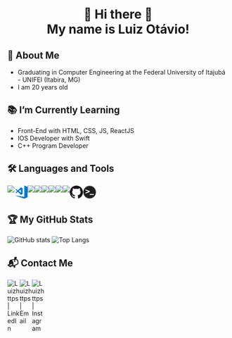 <!-- # **👋 Hi there 👋 <br> My name is Luiz Otávio!** -->
<h1 align="center"><strong> 👋 Hi there 👋 <br> My name is Luiz Otávio! </strong></h1>

## 📌 **About Me**
- Graduating in Computer Engineering at the Federal University of Itajubá - UNIFEI (Itabira, MG)
- I am 20 years old

## 📚 I’m Currently Learning
- Front-End with HTML, CSS, JS, ReactJS
- IOS Developer with Swift
- C++ Program Developer

## 🛠 **Languages and Tools**
<img align="left" height="30px" src="https://user-images.githubusercontent.com/69612875/98893930-6001a100-2482-11eb-80c4-9fd6b3579027.png"/>
<img align="left" height="30px" src="https://raw.githubusercontent.com/github/explore/80688e429a7d4ef2fca1e82350fe8e3517d3494d/topics/visual-studio-code/visual-studio-code.png"/>
<img align="left" height="30px" src="https://user-images.githubusercontent.com/69612875/99216294-17b0ee80-27b4-11eb-8f81-eb9fa1c7a6ae.png"/>
<img align="left" height="30px" src="https://user-images.githubusercontent.com/69612875/98977302-3b93dc00-24f7-11eb-8990-e28b1295d105.png"/>
<img align="left" height="30px" src="https://www.flaticon.com/svg/vstatic/svg/226/226777.svg?token=exp=1613021462~hmac=85ce26f8e8a0af37d6bcc482f81a38c1"/>
<img align="left" height="30px" src="https://www.flaticon.com/svg/vstatic/svg/136/136528.svg?token=exp=1613021377~hmac=8b6ba64faef73f3657c015613afbb351"/>
<img align="left" height="30px" src="https://www.flaticon.com/svg/vstatic/svg/136/136527.svg?token=exp=1613021411~hmac=e4b0841a39da4267e56108a0663fa055"/>
<img align="left" height="30px" src="https://www.flaticon.com/svg/vstatic/svg/136/136530.svg?token=exp=1613021432~hmac=3c310578d37720ffddbe1425eee8a748"/>
<img align="left" height="30px" src="https://raw.githubusercontent.com/github/explore/78df643247d429f6cc873026c0622819ad797942/topics/github/github.png"/>
<img align="left" height="30px" src="https://raw.githubusercontent.com/github/explore/80688e429a7d4ef2fca1e82350fe8e3517d3494d/topics/terminal/terminal.png"/>
<br />
<br />

## 🏆 **My GitHub Stats**
![GitHub stats](https://github-readme-stats.vercel.app/api?username=Luizhttps&show_icons=true&theme=auto&hide_border=true)
![Top Langs](https://github-readme-stats.vercel.app/api/top-langs/?username=Luizhttps&theme=auto&hide_border=true)

## 📬 **Contact Me**
[<img align="left" alt="Luizhttps | LinkedIn" width="28px" src="https://cdn.jsdelivr.net/npm/simple-icons@v3/icons/linkedin.svg" />](https://linkedin.com/in/luiz-otavio-mendes-327a37190)
[<img align="left" alt="Luizhttps | Email" width="28px" src="https://cdn.jsdelivr.net/npm/simple-icons@3.12.3/icons/mail-dot-ru.svg" />](mailto:lotavio18@unifei.edu.br)
[<img align="left" alt="Luizhttps | Instagram" width="28px" src="https://cdn.jsdelivr.net/npm/simple-icons@v3/icons/instagram.svg" />](https://instagram.com/luizmendes.st)
